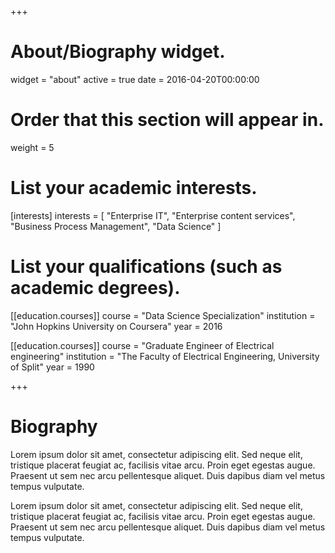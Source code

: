 +++
# About/Biography widget.
widget = "about"
active = true
date = 2016-04-20T00:00:00

# Order that this section will appear in.
weight = 5

# List your academic interests.
[interests]
  interests = [
    "Enterprise IT",
    "Enterprise content services",
    "Business Process Management",
    "Data Science"
  ]

# List your qualifications (such as academic degrees).
[[education.courses]]
  course = "Data Science Specialization"
  institution = "John Hopkins University on Coursera"
  year = 2016

[[education.courses]]
  course = "Graduate Engineer of Electrical engineering"
  institution = "The Faculty of Electrical Engineering, University of Split"
  year = 1990
 
+++

# Biography

Lorem ipsum dolor sit amet, consectetur adipiscing elit. Sed neque elit, tristique placerat feugiat ac, facilisis vitae arcu. Proin eget egestas augue. Praesent ut sem nec arcu pellentesque aliquet. Duis dapibus diam vel metus tempus vulputate. 

Lorem ipsum dolor sit amet, consectetur adipiscing elit. Sed neque elit, tristique placerat feugiat ac, facilisis vitae arcu. Proin eget egestas augue. Praesent ut sem nec arcu pellentesque aliquet. Duis dapibus diam vel metus tempus vulputate. 
